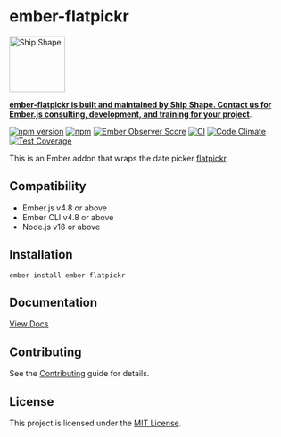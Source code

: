 # ember-flatpickr

<a href="https://shipshape.io/"><img src="http://i.imgur.com/DWHQjA5.png" alt="Ship Shape" width="100" height="100"/></a>

**[ember-flatpickr is built and maintained by Ship Shape. Contact us for Ember.js consulting, development, and training for your project](https://shipshape.io/ember-consulting/)**.

[![npm version](https://badge.fury.io/js/ember-flatpickr.svg)](http://badge.fury.io/js/ember-flatpickr)
[![npm](https://img.shields.io/npm/dm/ember-flatpickr.svg)]()
[![Ember Observer Score](https://emberobserver.com/badges/ember-flatpickr.svg)](https://emberobserver.com/addons/ember-flatpickr)
[![CI](https://github.com/RobbieTheWagner/ember-flatpickr/actions/workflows/ci.yml/badge.svg)](https://github.com/RobbieTheWagner/ember-flatpickr/actions/workflows/ci.yml)
[![Code Climate](https://codeclimate.com/github/RobbieTheWagner/ember-flatpickr/badges/gpa.svg)](https://codeclimate.com/github/RobbieTheWagner/ember-flatpickr)
[![Test Coverage](https://codeclimate.com/github/RobbieTheWagner/ember-flatpickr/badges/coverage.svg)](https://codeclimate.com/github/RobbieTheWagner/ember-flatpickr/coverage)

This is an Ember addon that wraps the date picker [flatpickr](http://chmln.github.io/flatpickr/).

## Compatibility

* Ember.js v4.8 or above
* Ember CLI v4.8 or above
* Node.js v18 or above

## Installation

```
ember install ember-flatpickr
```

## Documentation

[View Docs](https://RobbieTheWagner.github.io/ember-flatpickr/)

## Contributing

See the [Contributing](CONTRIBUTING.md) guide for details.


## License

This project is licensed under the [MIT License](LICENSE.md).
